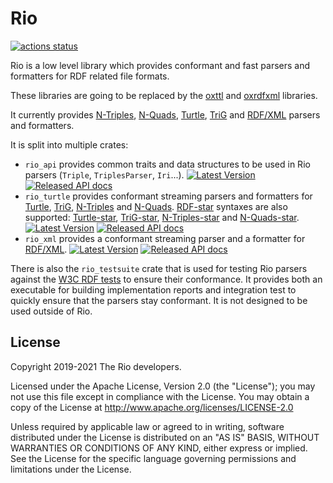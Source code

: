 Rio
===

[![actions status](https://github.com/oxigraph/rio/workflows/build/badge.svg)](https://github.com/oxigraph/rio/actions)

Rio is a low level library which provides conformant and fast parsers and formatters for RDF related file formats.

These libraries are going to be replaced by the [oxttl](https://crates.io/crates/oxttl) and [oxrdfxml](https://crates.io/crates/oxrdfxml) libraries.

It currently provides [N-Triples](https://docs.rs/rio_turtle/latest/rio_turtle/struct.NTriplesParser.html), [N-Quads](https://docs.rs/rio_turtle/latest/rio_turtle/struct.NQuadsParser.html), [Turtle](https://docs.rs/rio_turtle/latest/rio_turtle/struct.TurtleParser.html), [TriG](https://docs.rs/rio_turtle/latest/rio_turtle/struct.TrigParser.html) and [RDF/XML](https://docs.rs/rio_xml/latest/rio_xml/struct.RdfXmlParser.html) parsers and formatters.

It is split into multiple crates:
* `rio_api` provides common traits and data structures to be used in Rio parsers (`Triple`, `TriplesParser`, `Iri`...).
  [![Latest Version](https://img.shields.io/crates/v/rio_api.svg)](https://crates.io/crates/rio_api) 
  [![Released API docs](https://docs.rs/rio_api/badge.svg)](https://docs.rs/rio_api)
* `rio_turtle` provides conformant streaming parsers and formatters for [Turtle](https://www.w3.org/TR/turtle/), [TriG](https://www.w3.org/TR/trig/), [N-Triples](https://www.w3.org/TR/n-triples/) and [N-Quads](https://www.w3.org/TR/n-quads/).
  [RDF-star](https://w3c.github.io/rdf-star/cg-spec/) syntaxes are also supported: [Turtle-star](https://w3c.github.io/rdf-star/cg-spec/#turtle-star), [TriG-star](https://w3c.github.io/rdf-star/cg-spec/#trig-star), [N-Triples-star](https://w3c.github.io/rdf-star/cg-spec/#n-triples-star) and [N-Quads-star](https://w3c.github.io/rdf-star/cg-spec/#n-quads-star).
  [![Latest Version](https://img.shields.io/crates/v/rio_turtle.svg)](https://crates.io/crates/rio_turtle)
  [![Released API docs](https://docs.rs/rio_turtle/badge.svg)](https://docs.rs/rio_turtle)
* `rio_xml` provides a conformant streaming parser and a formatter for [RDF/XML](https://www.w3.org/TR/rdf-syntax-grammar/).
  [![Latest Version](https://img.shields.io/crates/v/rio_xml.svg)](https://crates.io/crates/rio_xml)
  [![Released API docs](https://docs.rs/rio_xml/badge.svg)](https://docs.rs/rio_xml)

There is also the `rio_testsuite` crate that is used for testing Rio parsers against the [W3C RDF tests](http://w3c.github.io/rdf-tests/) to ensure their conformance.
It provides both an executable for building implementation reports and integration test to quickly ensure that the parsers stay conformant.
It is not designed to be used outside of Rio.


## License

Copyright 2019-2021 The Rio developers.

Licensed under the Apache License, Version 2.0 (the "License");
you may not use this file except in compliance with the License.
You may obtain a copy of the License at http://www.apache.org/licenses/LICENSE-2.0

Unless required by applicable law or agreed to in writing, software
distributed under the License is distributed on an "AS IS" BASIS,
WITHOUT WARRANTIES OR CONDITIONS OF ANY KIND, either express or implied.
See the License for the specific language governing permissions and
limitations under the License.
